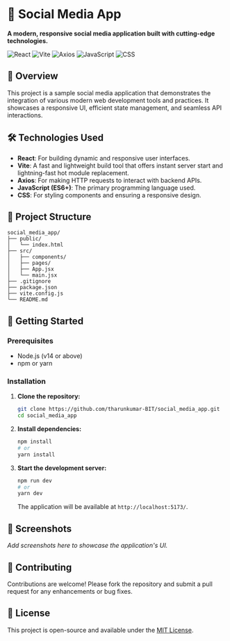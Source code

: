 
# 📱 Social Media App

**A modern, responsive social media application built with cutting-edge technologies.**

![React](https://img.shields.io/badge/Frontend-React-blue?logo=react)
![Vite](https://img.shields.io/badge/Bundler-Vite-purple?logo=vite)
![Axios](https://img.shields.io/badge/HTTP-Axios-green?logo=axios)
![JavaScript](https://img.shields.io/badge/Language-JavaScript-yellow?logo=javascript)
![CSS](https://img.shields.io/badge/Style-CSS-blue?logo=css3)

## 🚀 Overview

This project is a sample social media application that demonstrates the integration of various modern web development tools and practices. It showcases a responsive UI, efficient state management, and seamless API interactions.

## 🛠️ Technologies Used

- **React**: For building dynamic and responsive user interfaces.
- **Vite**: A fast and lightweight build tool that offers instant server start and lightning-fast hot module replacement.
- **Axios**: For making HTTP requests to interact with backend APIs.
- **JavaScript (ES6+)**: The primary programming language used.
- **CSS**: For styling components and ensuring a responsive design.

## 📂 Project Structure

```
social_media_app/
├── public/
│   └── index.html
├── src/
│   ├── components/
│   ├── pages/
│   ├── App.jsx
│   └── main.jsx
├── .gitignore
├── package.json
├── vite.config.js
└── README.md
```

## 🧪 Getting Started

### Prerequisites

- Node.js (v14 or above)
- npm or yarn

### Installation

1. **Clone the repository:**

   ```bash
   git clone https://github.com/tharunkumar-BIT/social_media_app.git
   cd social_media_app
   ```

2. **Install dependencies:**

   ```bash
   npm install
   # or
   yarn install
   ```

3. **Start the development server:**

   ```bash
   npm run dev
   # or
   yarn dev
   ```

   The application will be available at `http://localhost:5173/`.

## 📸 Screenshots

*Add screenshots here to showcase the application's UI.*

## 🤝 Contributing

Contributions are welcome! Please fork the repository and submit a pull request for any enhancements or bug fixes.

## 📄 License

This project is open-source and available under the [MIT License](LICENSE).
